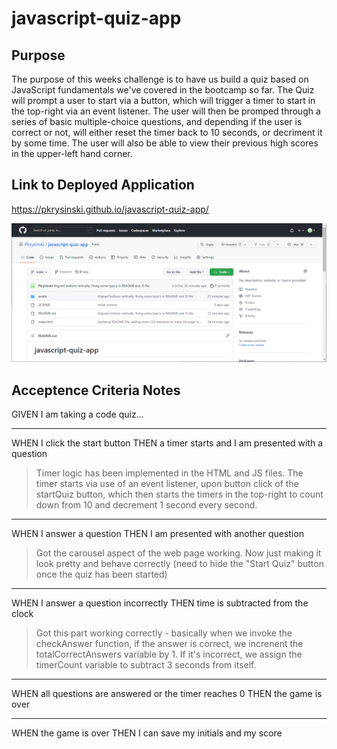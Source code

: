# javascript-quiz-app

## Purpose

The purpose of this weeks challenge is to have us build a quiz based on JavaScript fundamentals we've covered in the bootcamp so far.  The Quiz will prompt a user to start via a button, which will trigger a timer to start in the top-right via an event listener.  The user will then be promped through a series of basic multiple-choice questions, and depending if the user is correct or not, will either reset the timer back to 10 seconds, or decriment it by some time.  The user will also be able to view their previous high scores in the upper-left hand corner.

## Link to Deployed Application
https://pkrysinski.github.io/javascript-quiz-app/

![Alt text](https://github.com/Pkrysinski/javascript-quiz-app/blob/main/assets/images/GitHub-project-screenshot.PNG)

## Acceptence Criteria Notes

GIVEN I am taking a code quiz...

- - - - -
WHEN I click the start button
THEN a timer starts and I am presented with a question
>Timer logic has been implemented in the HTML and JS files.  The timer starts via use of an event listener, upon button click of the startQuiz button, which then starts the timers in the top-right to count down from 10 and decrement 1 second every second.

- - - - -
WHEN I answer a question
THEN I am presented with another question
>Got the carousel aspect of the web page working.  Now just making it look pretty and behave correctly (need to hide the "Start Quiz" button once the quiz has been started)

- - - - -

WHEN I answer a question incorrectly
THEN time is subtracted from the clock
>Got this part working correctly - basically when we invoke the checkAnswer function, if the answer is correct, we increnent the totalCorrectAnswers variable by 1.  If it's incorrect, we assign the timerCount variable to subtract 3 seconds from itself.
- - - - -

WHEN all questions are answered or the timer reaches 0
THEN the game is over
- - - - -

WHEN the game is over
THEN I can save my initials and my score
